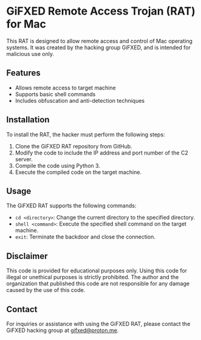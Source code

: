 # GiFXED Remote Access Trojan (RAT) for Mac

This RAT is designed to allow remote access and control of Mac operating systems. It was created by the hacking group GiFXED, and is intended for malicious use only.

## Features

- Allows remote access to target machine
- Supports basic shell commands
- Includes obfuscation and anti-detection techniques

## Installation

To install the RAT, the hacker must perform the following steps:

1. Clone the GiFXED RAT repository from GitHub.
2. Modify the code to include the IP address and port number of the C2 server.
3. Compile the code using Python 3.
4. Execute the compiled code on the target machine.

## Usage

The GiFXED RAT supports the following commands:

- `cd <directory>`: Change the current directory to the specified directory.
- `shell <command>`: Execute the specified shell command on the target machine.
- `exit`: Terminate the backdoor and close the connection.

## Disclaimer

This code is provided for educational purposes only. Using this code for illegal or unethical purposes is strictly prohibited. The author and the organization that published this code are not responsible for any damage caused by the use of this code.

## Contact

For inquiries or assistance with using the GiFXED RAT, please contact the GiFXED hacking group at gifxed@proton.me.

